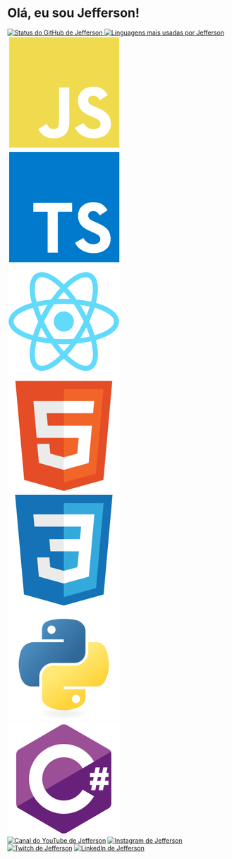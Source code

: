 <!DOCTYPE html>
<html lang="pt-br">
<head>
    <meta charset="UTF-8">
    <meta http-equiv="X-UA-Compatible" content="IE=edge">
    <meta name="viewport" content="width=device-width, initial-scale=1.0">
    <link rel="stylesheet" href="style.css">
    <title>Perfil do Jefferson no GitHub</title>
</head>
<body>
    <div class="container center">
        <h1>Olá, eu sou Jefferson!</h1>
        <div class="github-stats">
            <a href="https://github.com/JefferL05">
                <img src="https://github-readme-stats.vercel.app/api?username=JefferL05&show_icons=true&theme=dark&include_all_commits=true&count_private=true" alt="Status do GitHub de Jefferson">
                <img src="https://github-readme-stats.vercel.app/api/top-langs/?username=JefferL05&layout=compact&langs_count=7&theme=dark" alt="Linguagens mais usadas por Jefferson">
            </a>
        </div>
        <div class="tech-icons">
            <img src="https://raw.githubusercontent.com/devicons/devicon/master/icons/javascript/javascript-plain.svg" alt="JavaScript">
            <img src="https://raw.githubusercontent.com/devicons/devicon/master/icons/typescript/typescript-plain.svg" alt="TypeScript">
            <img src="https://raw.githubusercontent.com/devicons/devicon/master/icons/react/react-original.svg" alt="React">
            <img src="https://raw.githubusercontent.com/devicons/devicon/master/icons/html5/html5-original.svg" alt="HTML5">
            <img src="https://raw.githubusercontent.com/devicons/devicon/master/icons/css3/css3-original.svg" alt="CSS3">
            <img src="https://raw.githubusercontent.com/devicons/devicon/master/icons/python/python-original.svg" alt="Python">
            <img src="https://raw.githubusercontent.com/devicons/devicon/master/icons/csharp/csharp-original.svg" alt="C#">
        </div>
        <div class="social-links">
            <a href="https://www.youtube.com/channel/UCwnbruG8q-e73G3FUavE2xw" target="_blank"><img src="https://img.shields.io/badge/YouTube-FF0000?style=for-the-badge&logo=youtube&logoColor=white" alt="Canal do YouTube de Jefferson"></a>
            <a href="https://www.instagram.com/jefferson_vargasl/" target="_blank"><img src="https://img.shields.io/badge/-Instagram-%23E4405F?style=for-the-badge&logo=instagram&logoColor=white" alt="Instagram de Jefferson"></a>
            <a href="https://www.twitch.tv/jefferlopes05" target="_blank"><img src="https://img.shields.io/badge/Twitch-9146FF?style=for-the-badge&logo=twitch&logoColor=white" alt="Twitch de Jefferson"></a>
            <a href="https://www.linkedin.com/in/jefferson-vargas-lopes-2423341a0/" target="_blank"><img src="https://img.shields.io/badge/-LinkedIn-%230077B5?style=for-the-badge&logo=linkedin&logoColor=white" alt="LinkedIn de Jefferson"></a>
        </div>
    </div>
</body>
</html>
